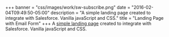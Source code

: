 +++
banner = "css/images/work/sw-subscribe.png"
date = "2016-02-04T09:49:50-05:00"
description = "A simple landing page created to integrate with Salesforce.  Vanilla javaScript and CSS."
title = "Landing Page with Email Form"
+++
A [simple landing page](http://pages.sunglasswarehouse.com/subscribe) created to integrate with Salesforce.  Vanilla javaScript and CSS.<!--more-->
